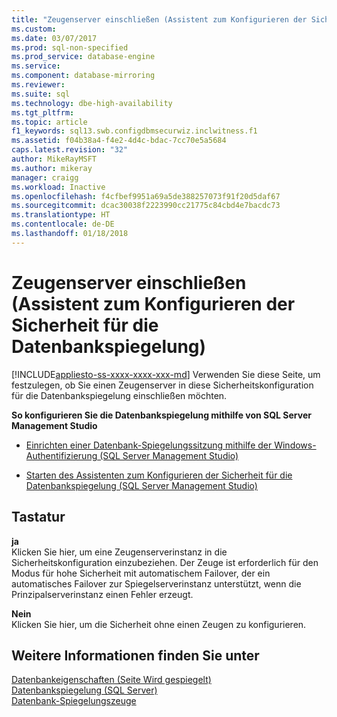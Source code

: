 ```yaml
---
title: "Zeugenserver einschließen (Assistent zum Konfigurieren der Sicherheit für die Datenbankspiegelung) | Microsoft-Dokumentation"
ms.custom: 
ms.date: 03/07/2017
ms.prod: sql-non-specified
ms.prod_service: database-engine
ms.service: 
ms.component: database-mirroring
ms.reviewer: 
ms.suite: sql
ms.technology: dbe-high-availability
ms.tgt_pltfrm: 
ms.topic: article
f1_keywords: sql13.swb.configdbmsecurwiz.inclwitness.f1
ms.assetid: f04b38a4-f4e2-4d4c-bdac-7cc70e5a5684
caps.latest.revision: "32"
author: MikeRayMSFT
ms.author: mikeray
manager: craigg
ms.workload: Inactive
ms.openlocfilehash: f4cfbef9951a69a5de388257073f91f20d5daf67
ms.sourcegitcommit: dcac30038f2223990cc21775c84cbd4e7bacdc73
ms.translationtype: HT
ms.contentlocale: de-DE
ms.lasthandoff: 01/18/2018
---
```

# <a name="include-witness-server-configure-database-mirroring-security-wizard"></a>Zeugenserver einschließen (Assistent zum Konfigurieren der Sicherheit für die Datenbankspiegelung)
[!INCLUDE[appliesto-ss-xxxx-xxxx-xxx-md](../../includes/appliesto-ss-xxxx-xxxx-xxx-md.md)] Verwenden Sie diese Seite, um festzulegen, ob Sie einen Zeugenserver in diese Sicherheitskonfiguration für die Datenbankspiegelung einschließen möchten.  
  
 **So konfigurieren Sie die Datenbankspiegelung mithilfe von SQL Server Management Studio**  
  
-   [Einrichten einer Datenbank-Spiegelungssitzung mithilfe der Windows-Authentifizierung &#40;SQL Server Management Studio&#41;](../../database-engine/database-mirroring/establish-database-mirroring-session-windows-authentication.md)  
  
-   [Starten des Assistenten zum Konfigurieren der Sicherheit für die Datenbankspiegelung &#40;SQL Server Management Studio&#41;](../../database-engine/database-mirroring/start-the-configuring-database-mirroring-security-wizard.md)  
  
## <a name="options"></a>Tastatur  
 **ja**  
 Klicken Sie hier, um eine Zeugenserverinstanz in die Sicherheitskonfiguration einzubeziehen. Der Zeuge ist erforderlich für den Modus für hohe Sicherheit mit automatischem Failover, der ein automatisches Failover zur Spiegelserverinstanz unterstützt, wenn die Prinzipalserverinstanz einen Fehler erzeugt.  
  
 **Nein**  
 Klicken Sie hier, um die Sicherheit ohne einen Zeugen zu konfigurieren.  
  
## <a name="see-also"></a>Weitere Informationen finden Sie unter  
 [Datenbankeigenschaften &#40;Seite Wird gespiegelt&#41;](../../relational-databases/databases/database-properties-mirroring-page.md)   
 [Datenbankspiegelung &#40;SQL Server&#41;](../../database-engine/database-mirroring/database-mirroring-sql-server.md)   
 [Datenbank-Spiegelungszeuge](../../database-engine/database-mirroring/database-mirroring-witness.md)  
  
  
